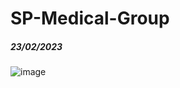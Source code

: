 # SP-Medical-Group
##### 23/02/2023
![image](https://user-images.githubusercontent.com/116459774/221183068-5bcc25d9-5864-4983-bd71-898237d4e0bf.png)
